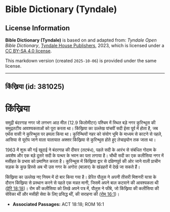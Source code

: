 # Bible Dictionary (Tyndale)

## License Information

**Bible Dictionary (Tyndale)** is based on and adapted from: _Tyndale Open Bible Dictionary_, [Tyndale House Publishers](https://tyndaleopenresources.com/), 2023, which is licensed under a [CC BY-SA 4.0 license](https://creativecommons.org/licenses/by-sa/4.0/legalcode.en).

This markdown version (created `2025-10-06`) is provided under the same license.



--------------------------------

## किंख्रिया (id: 381025)

किंख्रिया
=========

समुद्री बंदरगाह नगर जो लगभग आठ मील (12\.9 किलोमीटर) पश्चिम में स्थित बड़े नगर कुरिन्थुस की समुद्रतटीय आवश्यकताओं को पूरा करता था। किंख्रिया का उल्लेख पांचवीं सदी ईसा पूर्व में होता है, जब एथेंस वासी ने कुरिन्थुस पर हमला किया था। कुरिन्थियों नहर को संयोग भूमि के माध्यम से काटने से पहले, आसिया से यूरोप जाने वाला यातायात अक्सर किंख्रिया से कुरिन्थुस होते हुए लेचाइयोन तक जाता था।

1963 में शुरू की गई खुदाई ने बंदरगाह की दीवार (तटबंध), पहले सदी के आरंभ से संबंधित गोदाम के अवशेष और एक बड़े दूसरे सदी के पत्थर के भवन का पता लगाया है। चौथी सदी का एक कलीसिया नगर में मसीहत के प्रभाव को प्रमाणित करता है। कुरिन्थुस में किंख्रिया द्वार से दक्षिणपूर्व की ओर जाने वाली प्राचीन सड़क के कुछ हिस्से अब भी उस नगर के अगोरा (बाज़ार) के खंडहरों में देखे जा सकते हैं।

किंख्रिया का उल्लेख नए नियम में दो बार किया गया है। प्रेरित पौलुस ने अपनी तीसरी मिशनरी यात्रा के दौरान किंख्रिया से प्रस्थान करने से पहले एक मन्नत मानी, जिसमें अपने बाल कटवाने की आवश्यकता थी ([प्रेरि 18:18](https://ref.ly/Acts18:18))। रोम की कलीसिया को लिखे अपने पत्र में, पौलुस ने फीबे, जो किंख्रिया की कलीसिया की सेविका थीं और मसीही सेवा के लिए प्रसिद्ध थीं, की सराहना की ([रोम 16:1](https://ref.ly/Rom16:1))।

* **Associated Passages:** ACT 18:18; ROM 16:1

